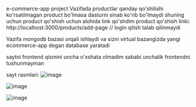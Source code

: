e-commerce-app project
Vazifada productlar qanday qo'shilishi ko'rsatilmagan product bo'lmasa dasturni sinab ko'rib bo'lmaydi shuning uchun product qo'shish uchun alohida link qo'shdim
product qo'shish linki: http://localhost:3000/products/add-page
// login qilish talab qilinmaydi 

Vazifa mongodb bazasi orqali ishlaydi va sizni virtual bazangizda yangi ecommerce-app degan database yaratadi

saytni frontend qismini uncha o'xshata olmadim sababi unchalik frontendni tushunmayman

sayt rasmlari:
![image](https://github.com/user-attachments/assets/553971c2-5d6f-4de2-ab30-4479a4d7e6bc)

![image](https://github.com/user-attachments/assets/7e5c346c-55d2-4426-8a5a-df1d8d7177ca)

![image](https://github.com/user-attachments/assets/982d8b74-ad09-4286-b199-9e6475cae28e)

